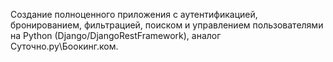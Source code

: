Создание  полноценного приложения с аутентификацией, бронированием, фильтрацией, поиском и управлением пользователями на Python (Django/DjangoRestFramework), аналог Суточно.ру\Боокинг.ком.


